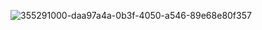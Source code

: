 ![355291000-daa97a4a-0b3f-4050-a546-89e68e80f357](https://github.com/user-attachments/assets/439586a8-7955-4e8c-9967-712bed3970c3)
